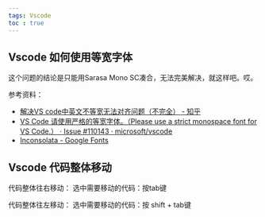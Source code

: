 ```yaml
---
tags: Vscode
toc : true
---
```


## Vscode 如何使用等宽字体

这个问题的结论是只能用Sarasa Mono SC凑合，无法完美解决，就这样吧。哎。

参考资料：

- [解决VS code中英文不等宽无法对齐问题（不完全） - 知乎](https://zhuanlan.zhihu.com/p/110945562)
- [VS Code 请使用严格的等宽字体。（Please use a strict monospace font for VS Code.） · Issue #110143 · microsoft/vscode](https://github.com/microsoft/vscode/issues/110143)
- [Inconsolata - Google Fonts](https://fonts.google.com/specimen/Inconsolata)


## Vscode 代码整体移动

代码整体往右移动：
选中需要移动的代码：按tab键

代码整体往左移动：
选中需要移动的代码：按 shift + tab键

